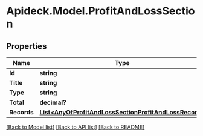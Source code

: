 # Apideck.Model.ProfitAndLossSection

## Properties

Name | Type | Description | Notes
------------ | ------------- | ------------- | -------------
**Id** | **string** |  | [optional] 
**Title** | **string** |  | [optional] 
**Type** | **string** |  | 
**Total** | **decimal?** |  | [optional] 
**Records** | [**List&lt;AnyOfProfitAndLossSectionProfitAndLossRecord&gt;**](AnyOfProfitAndLossSectionProfitAndLossRecord.md) |  | [optional] 

[[Back to Model list]](../README.md#documentation-for-models) [[Back to API list]](../README.md#documentation-for-api-endpoints) [[Back to README]](../README.md)

